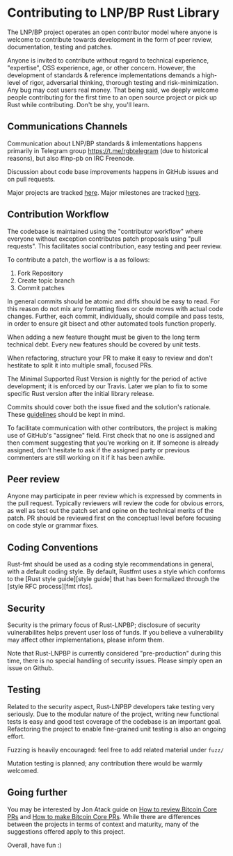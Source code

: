 # Contributing to LNP/BP Rust Library

The LNP/BP project operates an open contributor model where anyone is
welcome to contribute towards development in the form of peer review, documentation,
testing and patches.

Anyone is invited to contribute without regard to technical experience, "expertise", OSS
experience, age, or other concern. However, the development of standards & reference implementations demands a
high-level of rigor, adversarial thinking, thorough testing and risk-minimization.
Any bug may cost users real money. That being said, we deeply welcome people contributing
for the first time to an open source project or pick up Rust while contributing. Don't be shy,
you'll learn.

## Communications Channels

Communication about LNP/BP standards & imlementations happens primarily in Telegram group
https://t.me/rgbtelegram (due to historical reasons), but also #lnp-pb on IRC Freenode.

Discussion about code base improvements happens in GitHub issues and on pull
requests.

Major projects are tracked [here](https://github.com/orgs/LNP-BP/projects).
Major milestones are tracked [here](https://github.com/LNP-BP/rust-lnpbp/milestones).

Contribution Workflow
---------------------

The codebase is maintained using the "contributor workflow" where everyone
without exception contributes patch proposals using "pull requests". This
facilitates social contribution, easy testing and peer review.

To contribute a patch, the worflow is a as follows:

  1. Fork Repository
  2. Create topic branch
  3. Commit patches

In general commits should be atomic and diffs should be easy to read.
For this reason do not mix any formatting fixes or code moves with
actual code changes. Further, each commit, individually, should compile
and pass tests, in order to ensure git bisect and other automated tools
function properly.

When adding a new feature thought
must be given to the long term technical debt. Every new features should
be covered by unit tests.

When refactoring, structure your PR to make it easy to review and don't
hestitate to split it into multiple small, focused PRs.

The Minimal Supported Rust Version is nightly for the period of active development; it is enforced by our Travis.
Later we plan to fix to some specific Rust version after the initial library release.

Commits should cover both the issue fixed and the solution's rationale.
These [guidelines](https://chris.beams.io/posts/git-commit/) should be kept in mind.

To facilitate communication with other contributors, the project is making use of
GitHub's "assignee" field. First check that no one is assigned and then comment
suggesting that you're working on it. If someone is already assigned, don't hesitate
to ask if the assigned party or previous commenters are still working on it if it has
been awhile.

Peer review
-----------

Anyone may participate in peer review which is expressed by comments in the pull
request. Typically reviewers will review the code for obvious errors, as well as
test out the patch set and opine on the technical merits of the patch. PR should
be reviewed first on the conceptual level before focusing on code style or grammar
fixes.

Coding Conventions
------------------

Rust-fmt should be used as a coding style recommendations in general, with a default coding style.
By default, Rustfmt uses a style which conforms to the [Rust style guide][style
guide] that has been formalized through the [style RFC process][fmt rfcs].


Security
--------

Security is the primary focus of Rust-LNPBP; disclosure of security vulnerabilites
helps prevent user loss of funds. If you believe a vulnerability may affect other 
implementations, please inform them.

Note that Rust-LNPBP is currently considered "pre-production" during this time, there
is no special handling of security issues. Please simply open an issue on Github.

Testing
-------

Related to the security aspect, Rust-LNPBP developers take testing
very seriously. Due to the modular nature of the project, writing new functional
tests is easy and good test coverage of the codebase is an important goal. Refactoring
the project to enable fine-grained unit testing is also an ongoing effort.

Fuzzing is heavily encouraged: feel free to add related material under `fuzz/`

Mutation testing is planned; any contribution there would be warmly welcomed.

Going further
-------------

You may be interested by Jon Atack guide on [How to review Bitcoin Core PRs](https://github.com/jonatack/bitcoin-development/blob/master/how-to-review-bitcoin-core-prs.md)
and [How to make Bitcoin Core PRs](https://github.com/jonatack/bitcoin-development/blob/master/how-to-make-bitcoin-core-prs.md).
While there are differences between the projects in terms of context and maturity, many
of the suggestions offered apply to this project.

Overall, have fun :)
